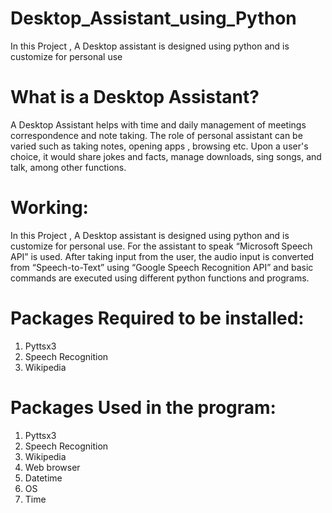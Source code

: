 # Desktop_Assistant_using_Python
In this Project , A Desktop assistant is designed using python and is customize for personal use 
#	What is a Desktop Assistant?
A Desktop Assistant helps with time and daily management of meetings correspondence and note taking. The role of personal assistant can be varied such as taking notes, opening apps , browsing etc. Upon a user's choice, it would share jokes and facts, manage downloads, sing songs, and talk, among other functions.

#	Working:
In this Project , A Desktop assistant is designed using python and is customize for personal use. For the assistant to speak “Microsoft Speech API”  is used. After taking input from the user, the audio input is converted from “Speech-to-Text” using “Google Speech Recognition API” and basic commands are executed using different python functions and programs.

#	Packages Required to be installed:
1.	Pyttsx3
2.	Speech Recognition
3.	Wikipedia


#	Packages Used in the program:
1.	Pyttsx3
2.	Speech Recognition
3.	Wikipedia
4.	Web browser
5.	Datetime
6.	OS
7.	Time
